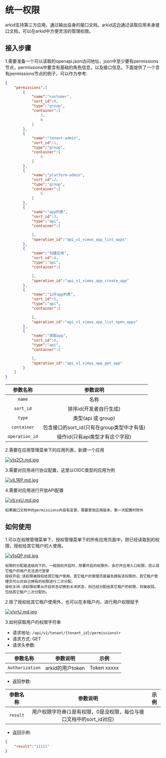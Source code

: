 # 统一权限
arkid支持第三方应用，通过输出自身的接口文档，arkid这边通过读取应用本身接口文档，可以在arkid中方便灵活的管理权限。

## 接入步骤

1.需要准备一个可以读取的openapi.json访问地址，json中至少要有permissions节点，permissions中要含有基础的角色信息，以及接口信息。下面提供了一个含有permissions节点的例子，可以作为参考:

``` json
{
    "permissions":[
        {
            "name":"customer",
            "sort_id":0,
            "type":"group",
            "container":[
                3,
                6
            ]
        },
        {
            "name":"tenant-admin",
            "sort_id":1,
            "type":"group",
            "container":[
                4
            ]
        },
        {
            "name":"platform-admin",
            "sort_id":2,
            "type":"group",
            "container":[
                5
            ]
        },
        {
            "name":"app列表",
            "sort_id":3,
            "type":"api",
            "container":[

            ],
            "operation_id":"api_v1_views_app_list_apps"
        },
        {
            "name":"创建应用",
            "sort_id":4,
            "type":"api",
            "container":[

            ],
            "operation_id":"api_v1_views_app_create_app"
        },
        {
            "name":"公开app列表",
            "sort_id":5,
            "type":"api",
            "container":[

            ],
            "operation_id":"api_v1_views_app_list_open_apps"
        },
        {
            "name":"获取app",
            "sort_id":6,
            "type":"api",
            "container":[

            ],
            "operation_id":"api_v1_views_app_get_app"
        }
    ]
}
```

| 参数名称        | 参数说明           |
| :---------:    | :--------------: |
| `name`    | 名称  |         
| `sort_id` | 排序id(开发者自行生成) |
| `type` | 类型(api 或 group) |
| `container` | 包含接口的sort_id(只有在group类型中才有值) |
| `operation_id` | 操作id(只有api类型才有这个字段) |

2.需要在应用管理菜单下的应用列表，新建一个应用

[![vlq2Ct.md.jpg](https://s1.ax1x.com/2022/08/09/vlq2Ct.md.jpg)](https://imgtu.com/i/vlq2Ct)

3.需要对应用进行协议配置，这里以OIDC类型的应用为例

[![vlL1RP.md.jpg](https://s1.ax1x.com/2022/08/09/vlL1RP.md.jpg)](https://imgtu.com/i/vlL1RP)

4.需要对应用进行开放API配置

[![vlLysU.md.jpg](https://s1.ax1x.com/2022/08/09/vlLysU.md.jpg)](https://imgtu.com/i/vlLysU)

``` title="补充说明"
如果接口文档中的permissions内容有变更，需要更改应用版本，第一次配置时除外
```
## 如何使用

1.可以在权限管理菜单下，授权管理菜单下的所有应用页面中，把已经读取到的权限，授权给其它租户的人使用。

[![vljsQP.md.jpg](https://s1.ax1x.com/2022/08/09/vljsQP.md.jpg)](https://imgtu.com/i/vljsQP)

``` title="补充说明"
权限的分配是逐级向下的，一般授权开启时，除要开启的权限外，会打开应用入口权限，防止其它租户的用户无法进行登录
授权开启:该权限被授权给其它租户使用，其它租户的管理员是最先拥有该权限的，其它租户管理员可以对自己拥有的权限进行二次分配。
授权关闭:该权限如果从开启状态切换到关闭状态，则已经分配给其它租户的权限，将被收回，包括其它租户二次分配的。
```

2.除了授权给其它租户使用外，也可以在本租户内，进行用户权限赋予

[![vlvrtJ.md.jpg](https://s1.ax1x.com/2022/08/09/vlvrtJ.md.jpg)](https://imgtu.com/i/vlvrtJ)

3.如何获取用户的权限字符串

- 请求地址: `/api/v1/tenant/{tenant_id}/permissionstr`
- 请求方式: GET
- 请求头参数:

| 参数名称        | 参数说明           | 示例           |
| :---------:    | :--------------: | :--------------: |
| `Authorization`  | arkid的用户token  |  Token xxxxx

- 返回参数:

| 参数名称        | 参数说明           | 示例           |
| :---------:    | :--------------: | :--------------: |
| `result`    | 用户权限字符串(1是有权限，0是没权限，每位与接口文档中的sort_id对应)  |

- 返回示例: 
``` json
{
    "result":"11111"
}
```